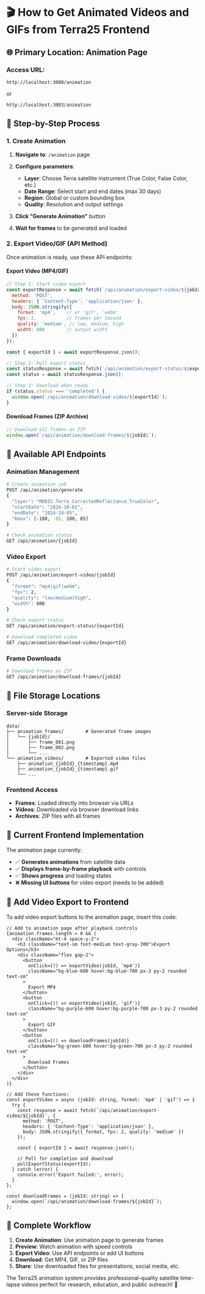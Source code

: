 # 🎬 How to Get Animated Videos and GIFs from Terra25 Frontend

## 🌐 **Primary Location: Animation Page**

### **Access URL:**
```
http://localhost:3000/animation
```
or 
```
http://localhost:3003/animation
```

## 🔧 **Step-by-Step Process**

### **1. Create Animation**
1. **Navigate to**: `/animation` page
2. **Configure parameters**:
   - **Layer**: Choose Terra satellite instrument (True Color, False Color, etc.)
   - **Date Range**: Select start and end dates (max 30 days)
   - **Region**: Global or custom bounding box
   - **Quality**: Resolution and output settings

3. **Click "Generate Animation"** button
4. **Wait for frames** to be generated and loaded

### **2. Export Video/GIF (API Method)**

Once animation is ready, use these API endpoints:

#### **Export Video (MP4/GIF)**
```javascript
// Step 1: Start video export
const exportResponse = await fetch(`/api/animation/export-video/${jobId}`, {
  method: 'POST',
  headers: { 'Content-Type': 'application/json' },
  body: JSON.stringify({
    format: 'mp4',    // or 'gif', 'webm'
    fps: 2,           // frames per second
    quality: 'medium', // low, medium, high
    width: 800        // output width
  })
});

const { exportId } = await exportResponse.json();

// Step 2: Poll export status
const statusResponse = await fetch(`/api/animation/export-status/${exportId}`);
const status = await statusResponse.json();

// Step 3: Download when ready
if (status.status === 'completed') {
  window.open(`/api/animation/download-video/${exportId}`);
}
```

#### **Download Frames (ZIP Archive)**
```javascript
// Download all frames as ZIP
window.open(`/api/animation/download-frames/${jobId}`);
```

## 🔗 **Available API Endpoints**

### **Animation Management**
```bash
# Create animation job
POST /api/animation/generate
{
  "layer": "MODIS_Terra_CorrectedReflectance_TrueColor",
  "startDate": "2024-10-01", 
  "endDate": "2024-10-05",
  "bbox": [-180, -85, 180, 85]
}

# Check animation status
GET /api/animation/{jobId}
```

### **Video Export**
```bash
# Start video export
POST /api/animation/export-video/{jobId}
{
  "format": "mp4|gif|webm",
  "fps": 2,
  "quality": "low|medium|high",
  "width": 800
}

# Check export status  
GET /api/animation/export-status/{exportId}

# Download completed video
GET /api/animation/download-video/{exportId}
```

### **Frame Downloads**
```bash
# Download frames as ZIP
GET /api/animation/download-frames/{jobId}
```

## 📁 **File Storage Locations**

### **Server-side Storage**
```
data/
├── animation_frames/        # Generated frame images
│   └── {jobId}/
│       ├── frame_001.png
│       ├── frame_002.png
│       └── ...
└── animation_videos/        # Exported video files
    ├── animation_{jobId}_{timestamp}.mp4
    ├── animation_{jobId}_{timestamp}.gif
    └── ...
```

### **Frontend Access**
- **Frames**: Loaded directly into browser via URLs
- **Videos**: Downloaded via browser download links
- **Archives**: ZIP files with all frames

## 🎯 **Current Frontend Implementation**

The animation page currently:
- ✅ **Generates animations** from satellite data
- ✅ **Displays frame-by-frame playback** with controls
- ✅ **Shows progress** and loading states
- ❌ **Missing UI buttons** for video export (needs to be added)

## 🔧 **Add Video Export to Frontend**

To add video export buttons to the animation page, insert this code:

```tsx
// Add to animation page after playback controls
{animation.frames.length > 0 && (
  <div className="mt-4 space-y-2">
    <h3 className="text-sm font-medium text-gray-300">Export Options</h3>
    <div className="flex gap-2">
      <button
        onClick={() => exportVideo(jobId, 'mp4')}
        className="bg-blue-600 hover:bg-blue-700 px-3 py-2 rounded text-sm"
      >
        Export MP4
      </button>
      <button
        onClick={() => exportVideo(jobId, 'gif')}
        className="bg-purple-600 hover:bg-purple-700 px-3 py-2 rounded text-sm"
      >
        Export GIF
      </button>
      <button
        onClick={() => downloadFrames(jobId)}
        className="bg-green-600 hover:bg-green-700 px-3 py-2 rounded text-sm"
      >
        Download Frames
      </button>
    </div>
  </div>
)}

// Add these functions:
const exportVideo = async (jobId: string, format: 'mp4' | 'gif') => {
  try {
    const response = await fetch(`/api/animation/export-video/${jobId}`, {
      method: 'POST',
      headers: { 'Content-Type': 'application/json' },
      body: JSON.stringify({ format, fps: 2, quality: 'medium' })
    });
    
    const { exportId } = await response.json();
    
    // Poll for completion and download
    pollExportStatus(exportId);
  } catch (error) {
    console.error('Export failed:', error);
  }
};

const downloadFrames = (jobId: string) => {
  window.open(`/api/animation/download-frames/${jobId}`);
};
```

## 🎉 **Complete Workflow**

1. **Create Animation**: Use animation page to generate frames
2. **Preview**: Watch animation with speed controls  
3. **Export Video**: Use API endpoints or add UI buttons
4. **Download**: Get MP4, GIF, or ZIP files
5. **Share**: Use downloaded files for presentations, social media, etc.

The Terra25 animation system provides professional-quality satellite time-lapse videos perfect for research, education, and public outreach! 🚀